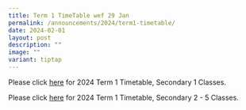 ```yaml
---
title: Term 1 TimeTable wef 29 Jan
permalink: /announcements/2024/term1-timetable/
date: 2024-02-01
layout: post
description: ""
image: ""
variant: tiptap
---
```

<p>Please click <a href="/files/Timetable_for_Class_S1_wef_29_Jan.pdf" rel="noopener noreferrer nofollow" target="_blank">here</a> for
2024 Term 1 Timetable, Secondary 1 Classes.</p>
<p>Please click <a href="Timetable_for_Class_S2___5_wef_29_Jan.pdf" rel="noopener noreferrer nofollow" target="_blank">here</a> for
2024 Term 1 Timetable, Secondary 2 - 5 Classes.</p>